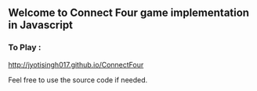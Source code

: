 ## Welcome to Connect Four game implementation in Javascript

### To Play :
http://jyotisingh017.github.io/ConnectFour

Feel free to use the source code if needed.
